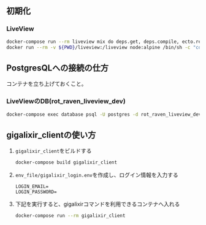## 初期化

### LiveView
```sh
docker-compose run --rm liveview mix do deps.get, deps.compile, ecto.reset
docker run --rm -v ${PWD}/liveview:/liveview node:alpine /bin/sh -c "cd /liveview/assets && npm install"
```

## PostgresQLへの接続の仕方
コンテナを立ち上げておくこと。

### LiveViewのDB(rot_raven_liveview_dev)
```sh
docker-compose exec database psql -U postgres -d rot_raven_liveview_dev
```

## gigalixir_clientの使い方
1. `gigalixir_client`をビルドする
    ```sh
    docker-compose build gigalixir_client
    ```
2. `env_file/gigalixir_login.env`を作成し、ログイン情報を入力する
    ```env
    LOGIN_EMAIL=
    LOGIN_PASSWORD=
    ```
3. 下記を実行すると、gigalixirコマンドを利用できるコンテナへ入れる
    ```sh
    docker-compose run --rm gigalixir_client
    ```

